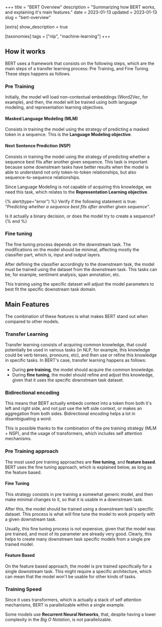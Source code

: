 +++
title = "BERT Overview"
description = "Summarizing how BERT works, and explaining it's main features."
date = 2023-01-13
updated = 2023-01-13
slug = "bert-overview"

[extra]
show_description = true

[taxonomies]
tags = ["nlp", "machine-learning"]
+++

## How it works

BERT uses a framework that consists on the following steps, which are the main steps of a transfer learning process: Pre Training, and Fine Tuning. These steps happens as follows.

### Pre Training

Initially, the model will load non-contextual embeddings (Word2Vec, for example), and then, the model will be trained using both language modeling, and representation learning objectives.

#### Masked Language Modeling (MLM)

Consists in training the model using the strategy of predicting a masked token in a sequence. This is the **Language Modeling objective**.

#### Next Sentence Prediction (NSP)

Consists in training the model using the strategy of predicting whether a sequence best fits after another given sequence. This task is important because some downstream tasks have better results when the model is able to understand not only token-to-token relationships, but also sequence-to-sequence relationships.

Since Language Modeling is not capable of acquiring this knowledge, we need this task, which relates to the **Representation Learning objective**.

{% alert(type="error") %}
Verify if the following statement is true: *"Predicting whether a sequence best fits after another given sequence"*.

Is it actually a binary decision, or does the model try to create a sequence?
{% end %}

### Fine tuning

The fine tuning process depends on the downstream task. The modifications on the model should be minimal, affecting mostly the classifier part, which is, input and output layers.

After defining the classifier accordingly to the downstream task, the model must be trained using the dataset from the downstream task. This tasks can be, for example, sentiment analysis, span annotation, etc.

This training using the specific dataset will adjust the model parameters to best fit the specific downstream task domain.

## Main Features

The combination of these features is what makes BERT stand out when compared to other models.

### Transfer Learning

Transfer learning consists of acquiring common knowledge, that could potentially be used in various tasks (in NLP, for example, this knowledge could be verb tenses, pronouns, etc), and then use or refine this knowledge in specific tasks. In BERT's case, transfer learning happens as follows:

- During **pre training**, the model should acquire the common knowledge.
- During **fine tuning**, the model should refine and adjust this knowledge, given that it uses the specific downstream task dataset.

### Bidirectional encoding

This means that BERT actually embeds context into a token from both it's left and right side, and not just use the left side context, or makes an aggregation from both sides. Bidirectional encoding helps a lot in disambiguating a word.

This is possible thanks to the combination of the pre training strategy (MLM + NSP), and the usage of transformers, which includes self attention mechanisms.

### Pre Training approach

The most used pre training approaches are **fine tuning**, and **feature based**. BERT uses the fine tuning approach, which is explained below, as long as the feature based.

#### Fine Tuning

This strategy consists in pre training a somewhat generic model, and then make minimal changes to it, so that it is usable in a downstream task.

After this, the model should be trained using a downstream task's specific dataset. This process is what will fine tune the model to work properly with a given downstream task.

Usually, this fine tuning process is not expensive, given that the model was pre trained, and most of its parameter are already very good. Clearly, this helps to create many downstream task specific models from a single pre trained model.

#### Feature Based

On the feature based approach, the model is pre trained specifically for a single downstream task. This might require a specific architecture, which can mean that the model won't be usable for other kinds of tasks.

### Training Speed

Since it uses transformers, which is actually a stack of self attention mechanisms, BERT is parallelizable within a single example.

Some models use **Recurrent Neural Networks**, that, despite having a lower complexity in the *Big O Notation*, is not parallelizable.
